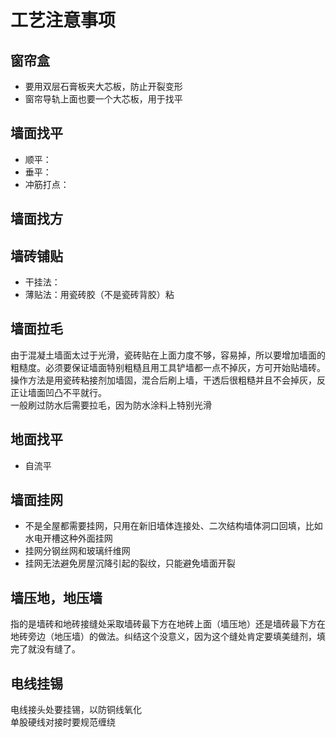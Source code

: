# 工艺注意事项

## 窗帘盒

* 要用双层石膏板夹大芯板，防止开裂变形
* 窗帘导轨上面也要一个大芯板，用于找平

## 墙面找平

* 顺平：
* 垂平：
* 冲筋打点：

## 墙面找方

## 墙砖铺贴

* 干挂法：
* 薄贴法：用瓷砖胶（不是瓷砖背胶）粘

## 墙面拉毛

由于混凝土墙面太过于光滑，瓷砖贴在上面力度不够，容易掉，所以要增加墙面的粗糙度。必须要保证墙面特别粗糙且用工具铲墙都一点不掉灰，方可开始贴墙砖。  
操作方法是用瓷砖粘接剂加墙固，混合后刷上墙，干透后很粗糙并且不会掉灰，反正让墙面凹凸不平就行。  
一般刷过防水后需要拉毛，因为防水涂料上特别光滑

## 地面找平

* 自流平

## 墙面挂网

* 不是全屋都需要挂网，只用在新旧墙体连接处、二次结构墙体洞口回填，比如水电开槽这种外面挂网
* 挂网分钢丝网和玻璃纤维网
* 挂网无法避免房屋沉降引起的裂纹，只能避免墙面开裂

## 墙压地，地压墙

指的是墙砖和地砖接缝处采取墙砖最下方在地砖上面（墙压地）还是墙砖最下方在地砖旁边（地压墙）的做法。纠结这个没意义，因为这个缝处肯定要填美缝剂，填完了就没有缝了。

## 电线挂锡

电线接头处要挂锡，以防铜线氧化  
单股硬线对接时要规范缠绕